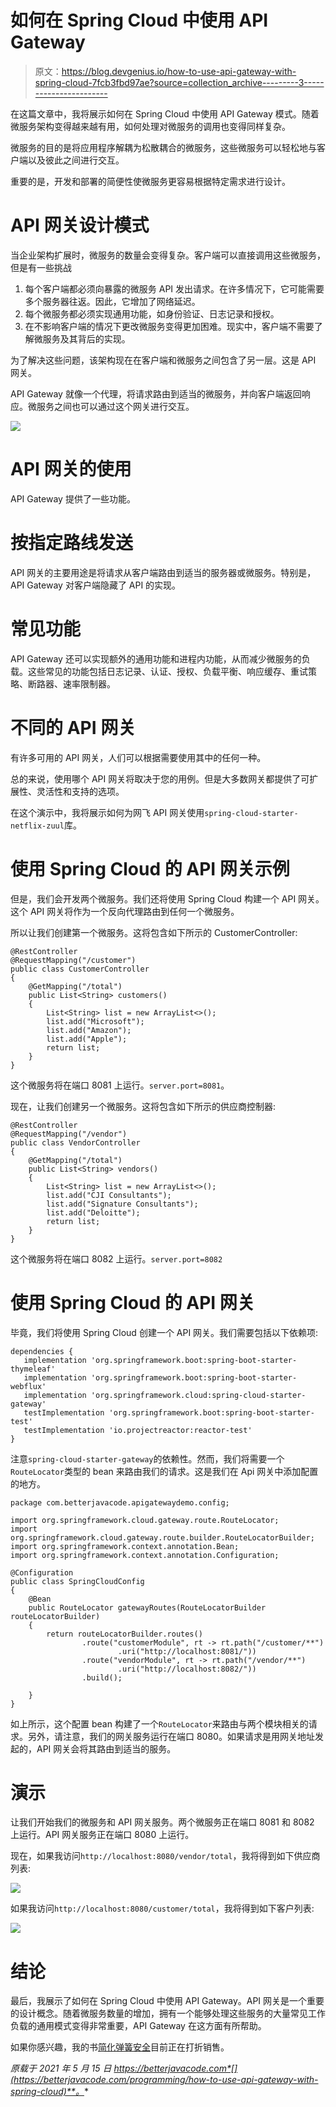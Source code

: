 # 如何在 Spring Cloud 中使用 API Gateway

> 原文：<https://blog.devgenius.io/how-to-use-api-gateway-with-spring-cloud-7fcb3fbd97ae?source=collection_archive---------3----------------------->

在这篇文章中，我将展示如何在 Spring Cloud 中使用 API Gateway 模式。随着微服务架构变得越来越有用，如何处理对微服务的调用也变得同样复杂。

微服务的目的是将应用程序解耦为松散耦合的微服务，这些微服务可以轻松地与客户端以及彼此之间进行交互。

重要的是，开发和部署的简便性使微服务更容易根据特定需求进行设计。

# API 网关设计模式

当企业架构扩展时，微服务的数量会变得复杂。客户端可以直接调用这些微服务，但是有一些挑战

1.  每个客户端都必须向暴露的微服务 API 发出请求。在许多情况下，它可能需要多个服务器往返。因此，它增加了网络延迟。
2.  每个微服务都必须实现通用功能，如身份验证、日志记录和授权。
3.  在不影响客户端的情况下更改微服务变得更加困难。现实中，客户端不需要了解微服务及其背后的实现。

为了解决这些问题，该架构现在在客户端和微服务之间包含了另一层。这是 API 网关。

API Gateway 就像一个代理，将请求路由到适当的微服务，并向客户端返回响应。微服务之间也可以通过这个网关进行交互。

![](img/4dccff273e9cc98583c66d959b03a08d.png)

# API 网关的使用

API Gateway 提供了一些功能。

# 按指定路线发送

API 网关的主要用途是将请求从客户端路由到适当的服务器或微服务。特别是，API Gateway 对客户端隐藏了 API 的实现。

# 常见功能

API Gateway 还可以实现额外的通用功能和进程内功能，从而减少微服务的负载。这些常见的功能包括日志记录、认证、授权、负载平衡、响应缓存、重试策略、断路器、速率限制器。

# 不同的 API 网关

有许多可用的 API 网关，人们可以根据需要使用其中的任何一种。

总的来说，使用哪个 API 网关将取决于您的用例。但是大多数网关都提供了可扩展性、灵活性和支持的选项。

在这个演示中，我将展示如何为网飞 API 网关使用`spring-cloud-starter-netflix-zuul`库。

# 使用 Spring Cloud 的 API 网关示例

但是，我们会开发两个微服务。我们还将使用 Spring Cloud 构建一个 API 网关。这个 API 网关将作为一个反向代理路由到任何一个微服务。

所以让我们创建第一个微服务。这将包含如下所示的 CustomerController:

```
@RestController
@RequestMapping("/customer")
public class CustomerController
{
    @GetMapping("/total")
    public List<String> customers()
    {
        List<String> list = new ArrayList<>();
        list.add("Microsoft");
        list.add("Amazon");
        list.add("Apple");
        return list;
    }
}
```

这个微服务将在端口 8081 上运行。`server.port=8081`。

现在，让我们创建另一个微服务。这将包含如下所示的供应商控制器:

```
@RestController
@RequestMapping("/vendor")
public class VendorController
{
    @GetMapping("/total")
    public List<String> vendors()
    {
        List<String> list = new ArrayList<>();
        list.add("CJI Consultants");
        list.add("Signature Consultants");
        list.add("Deloitte");
        return list;
    }
}
```

这个微服务将在端口 8082 上运行。`server.port=8082`

# 使用 Spring Cloud 的 API 网关

毕竟，我们将使用 Spring Cloud 创建一个 API 网关。我们需要包括以下依赖项:

```
dependencies { 
   implementation 'org.springframework.boot:spring-boot-starter-thymeleaf' 
   implementation 'org.springframework.boot:spring-boot-starter-webflux' 
   implementation 'org.springframework.cloud:spring-cloud-starter-gateway' 
   testImplementation 'org.springframework.boot:spring-boot-starter-test' 
   testImplementation 'io.projectreactor:reactor-test' 
}
```

注意`spring-cloud-starter-gateway`的依赖性。然而，我们将需要一个 `RouteLocator`类型的 bean 来路由我们的请求。这是我们在 Api 网关中添加配置的地方。

```
package com.betterjavacode.apigatewaydemo.config;

import org.springframework.cloud.gateway.route.RouteLocator;
import org.springframework.cloud.gateway.route.builder.RouteLocatorBuilder;
import org.springframework.context.annotation.Bean;
import org.springframework.context.annotation.Configuration;

@Configuration
public class SpringCloudConfig
{
    @Bean
    public RouteLocator gatewayRoutes(RouteLocatorBuilder routeLocatorBuilder)
    {
        return routeLocatorBuilder.routes()
                .route("customerModule", rt -> rt.path("/customer/**")
                        .uri("http://localhost:8081/"))
                .route("vendorModule", rt -> rt.path("/vendor/**")
                        .uri("http://localhost:8082/"))
                .build();

    }
}
```

如上所示，这个配置 bean 构建了一个`RouteLocator`来路由与两个模块相关的请求。另外，请注意，我们的网关服务运行在端口 8080。如果请求是用网关地址发起的，API 网关会将其路由到适当的服务。

# 演示

让我们开始我们的微服务和 API 网关服务。两个微服务正在端口 8081 和 8082 上运行。API 网关服务正在端口 8080 上运行。

现在，如果我访问`http://localhost:8080/vendor/total`，我将得到如下供应商列表:

![](img/0bab2b6504e15a7d2e042725d1c63678.png)

如果我访问`http://localhost:8080/customer/total`，我将得到如下客户列表:

![](img/c6814b64c31c05da81c544c3f2e18379.png)

# 结论

最后，我展示了如何在 Spring Cloud 中使用 API Gateway。API 网关是一个重要的设计概念。随着微服务数量的增加，拥有一个能够处理这些服务的大量常见工作负载的通用模式变得非常重要，API Gateway 在这方面有所帮助。

如果你感兴趣，我的书[简化弹簧安全](https://betterjavacode.com/programming/simplifying-spring-security)目前正在打折销售。

*原载于 2021 年 5 月 15 日 https://betterjavacode.com*[](https://betterjavacode.com/programming/how-to-use-api-gateway-with-spring-cloud)**。**